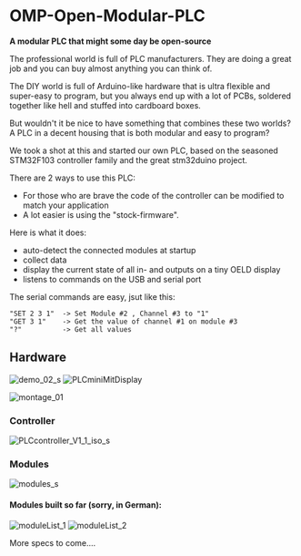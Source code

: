 # OMP-Open-Modular-PLC
**A modular PLC that might some day be open-source**

The professional world is full of PLC manufacturers. They are doing a great job and you can buy almost anything you can think of. 

The DIY world is full of Arduino-like hardware that is ultra flexible and super-easy to program, but you always end up with a lot of PCBs, soldered together like hell and stuffed into cardboard boxes.

But wouldn't it be nice to have something that combines these two worlds? A PLC in a decent housing that is both modular and easy to program?

We took a shot at this and started our own PLC, based on the seasoned STM32F103 controller family and the great stm32duino project.

There are 2 ways to use this PLC:

  * For those who are brave the code of the controller can be modified to match your application
  * A lot easier is using the "stock-firmware".

Here is what it does:

  - auto-detect the connected modules at startup
  - collect data
  - display the current state of all in- and outputs on a tiny OELD display
  - listens to commands on the USB and serial port

The serial commands are easy, jsut like this:

```
"SET 2 3 1"  -> Set Module #2 , Channel #3 to "1"
"GET 3 1"    -> Get the value of channel #1 on module #3
"?"          -> Get all values
```


## Hardware
![demo_02_s](https://github.com/macbef/OMP-Open-Modular-PLC/assets/26661902/bc4a901c-3bf4-41e9-8819-79343546f2d5)
![PLCminiMitDisplay](https://github.com/macbef/OMP-Open-Modular-PLC/assets/26661902/1c653650-4f51-4067-9f07-3e704d1f405f)

![montage_01](https://github.com/macbef/OMP-Open-Modular-PLC/assets/26661902/3e83ede2-5598-4f67-a51a-0e88b228c058)

### Controller

![PLCcontroller_V1_1_iso_s](https://github.com/macbef/OMP-Open-Modular-PLC/assets/26661902/1110a945-aa1d-4932-99c1-25e2b2123d0e)


### Modules

![modules_s](https://github.com/macbef/OMP-Open-Modular-PLC/assets/26661902/19fa7861-c609-492e-9014-1b9ae54fe8c6)

#### Modules built so far (sorry, in German):

![moduleList_1](https://github.com/macbef/OMP-Open-Modular-PLC/assets/26661902/b4714c44-d916-477d-b58f-f123c8ecd978)
![moduleList_2](https://github.com/macbef/OMP-Open-Modular-PLC/assets/26661902/d3d23778-1be9-4b49-8d8a-a6b02faffd4b)



More specs to come....



